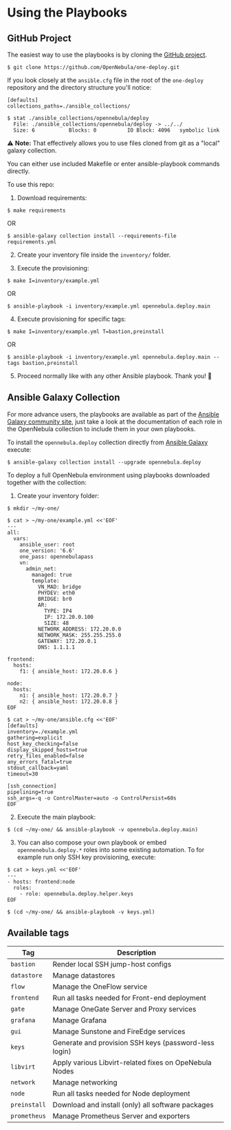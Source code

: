 # Using the Playbooks

## GitHub Project

The easiest way to use the playbooks is by cloning the [GitHub project](https://github.com/OpenNebula/one-deploy.git).

```shell
$ git clone https://github.com/OpenNebula/one-deploy.git
```

If you look closely at the `ansible.cfg` file in the root of the `one-deploy` repository and the directory structure you'll notice:

```dosini
[defaults]
collections_paths=./ansible_collections/
```

```shell
$ stat ./ansible_collections/opennebula/deploy
  File: ./ansible_collections/opennebula/deploy -> ../../
  Size: 6         	Blocks: 0          IO Block: 4096   symbolic link
```

:warning: **Note:** That effectively allows you to use files cloned from git as a "local" galaxy collection.

You can either use included Makefile or enter ansible-playbook commands directly.

To use this repo:

1. Download requirements:

```shell
$ make requirements
```
OR
```shell
$ ansible-galaxy collection install --requirements-file requirements.yml
```

2. Create your inventory file inside the `inventory/` folder.

3. Execute the provisioning:

```shell
$ make I=inventory/example.yml
```
OR
```shell
$ ansible-playbook -i inventory/example.yml opennebula.deploy.main
```

4. Execute provisioning for specific tags:

```shell
$ make I=inventory/example.yml T=bastion,preinstall
```
OR
```shell
$ ansible-playbook -i inventory/example.yml opennebula.deploy.main --tags bastion,preinstall
```

5. Proceed normally like with any other Ansible playbook. Thank you! :hugs: 

## Ansible Galaxy Collection

For more advance users, the playbooks are available as part of the [Ansible Galaxy community site](https://galaxy.ansible.com/opennebula/cloud), just take a look at the documentation of each role in the OpenNebula collection to include them in your own playbooks.

To install the `opennebula.deploy` collection directly from [Ansible Galaxy](https://galaxy.ansible.com/opennebula) execute:

```shell
$ ansible-galaxy collection install --upgrade opennebula.deploy
```

To deploy a full OpenNebula environment using playbooks downloaded together with the collection:

1. Create your inventory folder:

```shell
$ mkdir ~/my-one/

$ cat > ~/my-one/example.yml <<'EOF'
---
all:
  vars:
    ansible_user: root
    one_version: '6.6'
    one_pass: opennebulapass
    vn:
      admin_net:
        managed: true
        template:
          VN_MAD: bridge
          PHYDEV: eth0
          BRIDGE: br0
          AR:
            TYPE: IP4
            IP: 172.20.0.100
            SIZE: 48
          NETWORK_ADDRESS: 172.20.0.0
          NETWORK_MASK: 255.255.255.0
          GATEWAY: 172.20.0.1
          DNS: 1.1.1.1

frontend:
  hosts:
    f1: { ansible_host: 172.20.0.6 }

node:
  hosts:
    n1: { ansible_host: 172.20.0.7 }
    n2: { ansible_host: 172.20.0.8 }
EOF

$ cat > ~/my-one/ansible.cfg <<'EOF'
[defaults]
inventory=./example.yml
gathering=explicit
host_key_checking=false
display_skipped_hosts=true
retry_files_enabled=false
any_errors_fatal=true
stdout_callback=yaml
timeout=30

[ssh_connection]
pipelining=true
ssh_args=-q -o ControlMaster=auto -o ControlPersist=60s
EOF
```
2. Execute the main playbook:

```shell
$ (cd ~/my-one/ && ansible-playbook -v opennebula.deploy.main)
```

3. You can also compose your own playbook or embed `opennenebula.deploy.*` roles into some existing automation. To for example run only SSH key provisioning, execute:

```shell
$ cat > keys.yml <<'EOF'
---
- hosts: frontend:node
  roles:
    - role: opennebula.deploy.helper.keys
EOF

$ (cd ~/my-one/ && ansible-playbook -v keys.yml)
```

## Available tags

| Tag          | Description                                            |
|--------------|--------------------------------------------------------|
| `bastion`    | Render local SSH jump-host configs                     |
| `datastore`  | Manage datastores                                      |
| `flow`       | Manage the OneFlow service                             |
| `frontend`   | Run all tasks needed for Front-end deployment          |
| `gate`       | Manage OneGate Server and Proxy services               |
| `grafana`    | Manage Grafana                                         |
| `gui`        | Manage Sunstone and FireEdge services                  |
| `keys`       | Generate and provision SSH keys (password-less login)  |
| `libvirt`    | Apply various Libvirt-related fixes on OpeNebula Nodes |
| `network`    | Manage networking                                      |
| `node`       | Run all tasks needed for Node deployment               |
| `preinstall` | Download and install (only) all software packages      |
| `prometheus` | Manage Prometheus Server and exporters                 |
